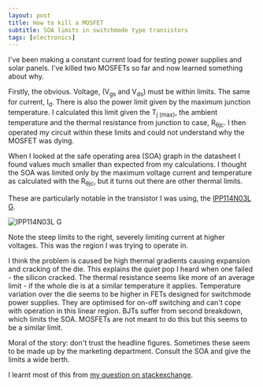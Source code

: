 ```yaml
---
layout: post
title: How to kill a MOSFET
subtitle: SOA limits in switchmode type transistors
tags: [electronics]
---
```


I've been making a constant current load for testing power supplies and solar
panels. I've killed two MOSFETs so far and now learned something about why.

Firstly, the obvious. Voltage, (V<sub>gs</sub> and V<sub>ds</sub>) must be
within limits. The same for current, I<sub>d</sub>. There is also the power
limit given by the maximum junction temperature. I calculated this limit given
the T<sub>j (max)</sub>, the ambient temperature and the thermal resistance
from junction to case, R<sub>θjc</sub>. I then operated my circuit within
these limits and could not understand why the MOSFET was dying.

When I looked at the safe operating area (SOA) graph in the datasheet I found
values much smaller than expected from my calculations. I thought the SOA was
limited only by the maximum voltage current and temperature as calculated with
the R<sub>θjc</sub>, but it turns out there are other thermal limits.

These are particularly notable in the transistor I was using, the [IPP114N03L
G](http://www.infineon.com/dgdl/IPB114N03L_rev1.02.pdf?folderId=db3a30431a5c32f2011a809773886508&fileId=db3a30431b3e89eb011bb1511cce0734).

<img alt="IPP114N03L G" src="http://i.stack.imgur.com/2Gsr6.gif" />

Note the steep limits to the right, severely limiting current at higher
voltages. This was the region I was trying to operate in. 

I think the problem is caused be high thermal gradients causing expansion and
cracking of the die. This explains the quiet pop I heard when one failed - the
silicon cracked. The thermal resistance seems like more of an average limit -
if the whole die is at a similar temperature it applies. Temperature variation
over the die seems to be higher in FETs designed for switchmode power
supplies. They are optimised for on-off switching and can't cope with
operation in this linear region. BJTs suffer from second breakdown, which
limits the SOA. MOSFETs are not meant to do this but this seems to be a
similar limit.

Moral of the story: don't trust the headline figures. Sometimes these seem to
be made up by the marketing department. Consult the SOA and give the limits a
wide berth.

I learnt most of this from <a href="http://electronics.stackexchange.com/questions/35352/apparent-inconsistency-of-mosfet-power-rating-in-datasheet-soa-v-max-power">my
question on stackexchange</a>.